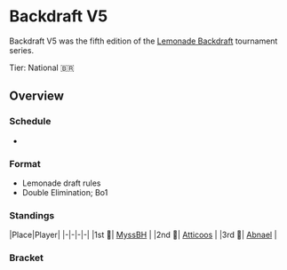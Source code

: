 # Backdraft V5

Backdraft V5 was the fifth edition of the [Lemonade Backdraft](bdmain.md) tournament series.

Tier: National :brazil:

## Overview

### Schedule
- 

### Format
- Lemonade draft rules
- Double Elimination; Bo1

### Standings

|Place|Player|
|-|-|-|-|
|1st :1st_place_medal:| [MyssBH](../../players/brazilian/MyssBH.md) |
|2nd :2nd_place_medal:| [Atticoos](../../players/brazilian/atticoos.md) |
|3rd :3rd_place_medal:| [Abnael](../../players/brazilian/abnael.md) |

### Bracket